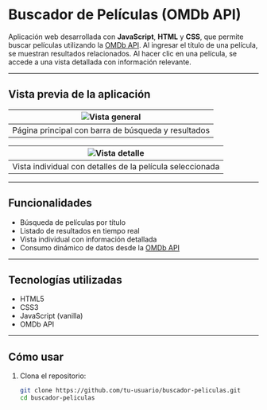 # Buscador de Películas (OMDb API)

Aplicación web desarrollada con **JavaScript**, **HTML** y **CSS**, que permite buscar películas utilizando la [OMDb API](https://www.omdbapi.com/). Al ingresar el título de una película, se muestran resultados relacionados. Al hacer clic en una película, se accede a una vista detallada con información relevante.

---

## Vista previa de la aplicación

| ![Vista general](https://github.com/user-attachments/assets/07b89940-3378-406e-adfe-942c5b78aacb) |
|:--:|
| Página principal con barra de búsqueda y resultados |

| ![Vista detalle](https://github.com/user-attachments/assets/2a35c635-54be-4ebe-9c9b-166cc6cb8bf0) |
|:--:|
| Vista individual con detalles de la película seleccionada |

---

## Funcionalidades

- Búsqueda de películas por título
- Listado de resultados en tiempo real
- Vista individual con información detallada
- Consumo dinámico de datos desde la [OMDb API](https://www.omdbapi.com/)

---

## Tecnologías utilizadas

- HTML5
- CSS3
- JavaScript (vanilla)
- OMDb API

---

## Cómo usar

1. Clona el repositorio:
   ```bash
   git clone https://github.com/tu-usuario/buscador-peliculas.git
   cd buscador-peliculas
   ```

